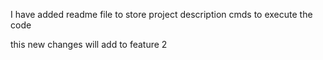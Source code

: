 I have added readme file to store project description
cmds to execute the code

this new changes will add to feature 2